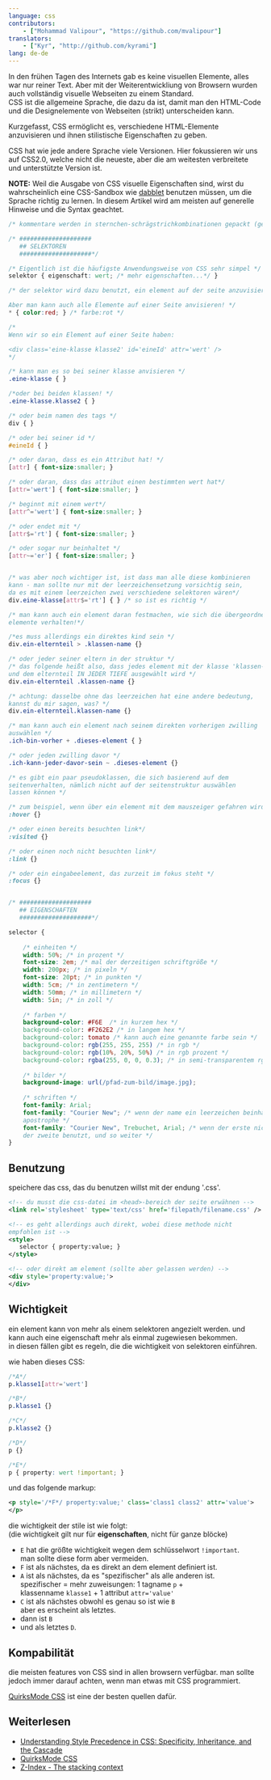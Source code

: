 ```yaml
---
language: css
contributors:
    - ["Mohammad Valipour", "https://github.com/mvalipour"]
translators:
    - ["Kyr", "http://github.com/kyrami"]
lang: de-de
---
```


In den frühen Tagen des Internets gab es keine visuellen Elemente, alles war nur reiner Text. Aber mit der Weiterentwickliung von Browsern wurden auch vollständig visuelle Webseiten zu einem Standard.   
CSS ist die allgemeine Sprache, die dazu da ist, damit man den HTML-Code und die Designelemente von Webseiten (strikt) unterscheiden kann.

Kurzgefasst, CSS ermöglicht es, verschiedene HTML-Elemente anzuvisieren und ihnen stilistische Eigenschaften zu geben.

CSS hat wie jede andere Sprache viele Versionen. Hier fokussieren wir uns auf CSS2.0, welche nicht die neueste, aber die am weitesten verbreitete und unterstützte Version ist.

**NOTE:** Weil die Ausgabe von CSS visuelle Eigenschaften sind, wirst du wahrscheinlich eine CSS-Sandbox wie [dabblet](http://dabblet.com/) benutzen müssen, um die Sprache richtig zu lernen.
In diesem Artikel wird am meisten auf generelle Hinweise und die Syntax geachtet.


```css
/* kommentare werden in sternchen-schrägstrichkombinationen gepackt (genauso wie hier!) */

/* ####################
   ## SELEKTOREN
   ####################*/

/* Eigentlich ist die häufigste Anwendungsweise von CSS sehr simpel */
selektor { eigenschaft: wert; /* mehr eigenschaften...*/ }

/* der selektor wird dazu benutzt, ein element auf der seite anzuvisieren

Aber man kann auch alle Elemente auf einer Seite anvisieren! */
* { color:red; } /* farbe:rot */

/*
Wenn wir so ein Element auf einer Seite haben:

<div class='eine-klasse klasse2' id='eineId' attr='wert' />
*/

/* kann man es so bei seiner klasse anvisieren */
.eine-klasse { }

/*oder bei beiden klassen! */
.eine-klasse.klasse2 { }

/* oder beim namen des tags */
div { }

/* oder bei seiner id */
#eineId { }

/* oder daran, dass es ein Attribut hat! */
[attr] { font-size:smaller; }

/* oder daran, dass das attribut einen bestimmten wert hat*/
[attr='wert'] { font-size:smaller; }

/* beginnt mit einem wert*/
[attr^='wert'] { font-size:smaller; }

/* oder endet mit */
[attr$='rt'] { font-size:smaller; }

/* oder sogar nur beinhaltet */
[attr~='er'] { font-size:smaller; }


/* was aber noch wichtiger ist, ist dass man alle diese kombinieren
kann - man sollte nur mit der leerzeichensetzung vorsichtig sein, 
da es mit einem leerzeichen zwei verschiedene selektoren wären*/
div.eine-klasse[attr$='rt'] { } /* so ist es richtig */

/* man kann auch ein element daran festmachen, wie sich die übergeordneten
elemente verhalten!*/

/*es muss allerdings ein direktes kind sein */
div.ein-elternteil > .klassen-name {}

/* oder jeder seiner eltern in der struktur */
/* das folgende heißt also, dass jedes element mit der klasse 'klassen-name'
und dem elternteil IN JEDER TIEFE ausgewählt wird */
div.ein-elternteil .klassen-name {}

/* achtung: dasselbe ohne das leerzeichen hat eine andere bedeutung,
kannst du mir sagen, was? */
div.ein-elternteil.klassen-name {}

/* man kann auch ein element nach seinem direkten vorherigen zwilling
auswählen */
.ich-bin-vorher + .dieses-element { }

/* oder jeden zwilling davor */
.ich-kann-jeder-davor-sein ~ .dieses-element {}

/* es gibt ein paar pseudoklassen, die sich basierend auf dem
seitenverhalten, nämlich nicht auf der seitenstruktur auswählen
lassen können */

/* zum beispiel, wenn über ein element mit dem mauszeiger gefahren wird */
:hover {}

/* oder einen bereits besuchten link*/
:visited {}

/* oder einen noch nicht besuchten link*/
:link {}

/* oder ein eingabeelement, das zurzeit im fokus steht */
:focus {}


/* ####################
   ## EIGENSCHAFTEN
   ####################*/

selector {
    
    /* einheiten */
    width: 50%; /* in prozent */
    font-size: 2em; /* mal der derzeitigen schriftgröße */
    width: 200px; /* in pixeln */
    font-size: 20pt; /* in punkten */
    width: 5cm; /* in zentimetern */
    width: 50mm; /* in millimetern */
    width: 5in; /* in zoll */
    
    /* farben */
    background-color: #F6E  /* in kurzem hex */
    background-color: #F262E2 /* in langem hex */
    background-color: tomato /* kann auch eine genannte farbe sein */
    background-color: rgb(255, 255, 255) /* in rgb */
    background-color: rgb(10%, 20%, 50%) /* in rgb prozent */
    background-color: rgba(255, 0, 0, 0.3); /* in semi-transparentem rgb */
    
    /* bilder */
    background-image: url(/pfad-zum-bild/image.jpg);
    
    /* schriften */
    font-family: Arial;
    font-family: "Courier New"; /* wenn der name ein leerzeichen beinhält, kommt er in
    apostrophe */
    font-family: "Courier New", Trebuchet, Arial; /* wenn der erste nicht gefunden wird, wird
    der zweite benutzt, und so weiter */
}

```

## Benutzung

speichere das css, das du benutzen willst mit der endung '.css'.

```xml
<!-- du musst die css-datei im <head>-bereich der seite erwähnen -->
<link rel='stylesheet' type='text/css' href='filepath/filename.css' />

<!-- es geht allerdings auch direkt, wobei diese methode nicht
empfohlen ist -->
<style>
   selector { property:value; }
</style>

<!-- oder direkt am element (sollte aber gelassen werden) -->
<div style='property:value;'>
</div>

```

## Wichtigkeit

ein element kann von mehr als einem selektoren angezielt werden. 
und kann auch eine eigenschaft mehr als einmal zugewiesen bekommen.  
in diesen fällen gibt es regeln, die die wichtigkeit von selektoren einführen.

wie haben dieses CSS:

```css
/*A*/
p.klasse1[attr='wert']

/*B*/
p.klasse1 {}

/*C*/
p.klasse2 {}

/*D*/
p {}

/*E*/
p { property: wert !important; }

```

und das folgende markup:

```xml
<p style='/*F*/ property:value;' class='class1 class2' attr='value'>
</p>
```

die wichtigkeit der stile ist wie folgt:  
(die wichtigkeit gilt nur für **eigenschaften**, nicht für ganze blöcke)

* `E` hat die größte wichtigkeit wegen dem schlüsselwort `!important`.  
	man sollte diese form aber vermeiden.
* `F` ist als nächstes, da es direkt an dem element definiert ist.
* `A` ist als nächstes, da es "spezifischer" als alle anderen ist.  
	spezifischer = mehr zuweisungen: 1 tagname `p` +   
	klassenname `klasse1` + 1 attribut `attr='value'`
* `C` ist als nächstes obwohl es genau so ist wie `B`  
	aber es erscheint als letztes.
* dann ist `B`
* und als letztes `D`.

## Kompabilität

die meisten features von CSS sind in allen browsern verfügbar.
man sollte jedoch immer darauf achten, wenn man etwas mit CSS
programmiert.

[QuirksMode CSS](http://www.quirksmode.org/css/) ist eine der besten quellen dafür.

## Weiterlesen

* [Understanding Style Precedence in CSS: Specificity, Inheritance, and the Cascade](http://www.vanseodesign.com/css/css-specificity-inheritance-cascaade/)
* [QuirksMode CSS](http://www.quirksmode.org/css/)
* [Z-Index - The stacking context](https://developer.mozilla.org/en-US/docs/Web/Guide/CSS/Understanding_z_index/The_stacking_context)

